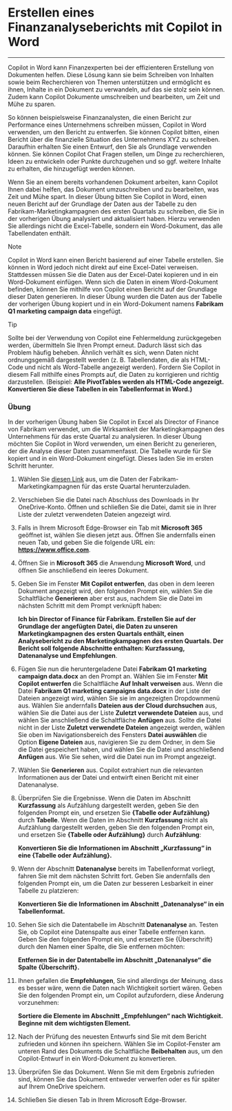 # Erstellen eines Finanzanalyseberichts mit Copilot in Word
---
Copilot in Word kann Finanzexperten bei der effizienteren Erstellung von Dokumenten helfen. Diese Lösung kann sie beim Schreiben von Inhalten sowie beim Recherchieren von Themen unterstützen und ermöglicht es ihnen, Inhalte in ein Dokument zu verwandeln, auf das sie stolz sein können. Zudem kann Copilot Dokumente umschreiben und bearbeiten, um Zeit und Mühe zu sparen.

So können beispielsweise Finanzanalysten, die einen Bericht zur Performance eines Unternehmens schreiben müssen, Copilot in Word verwenden, um den Bericht zu entwerfen. Sie können Copilot bitten, einen Bericht über die finanzielle Situation des Unternehmens XYZ zu schreiben. Daraufhin erhalten Sie einen Entwurf, den Sie als Grundlage verwenden können. Sie können Copilot Chat Fragen stellen, um Dinge zu recherchieren, Ideen zu entwickeln oder Punkte durchzugehen und so ggf. weitere Inhalte zu erhalten, die hinzugefügt werden können.

Wenn Sie an einem bereits vorhandenen Dokument arbeiten, kann Copilot Ihnen dabei helfen, das Dokument umzuschreiben und zu bearbeiten, was Zeit und Mühe spart. In dieser Übung bitten Sie Copilot in Word, einen neuen Bericht auf der Grundlage der Daten aus der Tabelle zu den Fabrikam-Marketingkampagnen des ersten Quartals zu schreiben, die Sie in der vorherigen Übung analysiert und aktualisiert haben. Hierzu verwenden Sie allerdings nicht die Excel-Tabelle, sondern ein Word-Dokument, das alle Tabellendaten enthält.

> [!NOTE]
> Copilot in Word kann einen Bericht basierend auf einer Tabelle erstellen. Sie können in Word jedoch nicht direkt auf eine Excel-Datei verweisen. Stattdessen müssen Sie die Daten aus der Excel-Datei kopieren und in ein Word-Dokument einfügen. Wenn sich die Daten in einem Word-Dokument befinden, können Sie mithilfe von Copilot einen Bericht auf der Grundlage dieser Daten generieren. In dieser Übung wurden die Daten aus der Tabelle der vorherigen Übung kopiert und in ein Word-Dokument namens **Fabrikam Q1 marketing campaign data** eingefügt.

> [!TIP]
> Sollte bei der Verwendung von Copilot eine Fehlermeldung zurückgegeben werden, übermitteln Sie Ihren Prompt erneut. Dadurch lässt sich das Problem häufig beheben. Ähnlich verhält es sich, wenn Daten nicht ordnungsgemäß dargestellt werden (z. B. Tabellendaten, die als HTML-Code und nicht als Word-Tabelle angezeigt werden). Fordern Sie Copilot in diesem Fall mithilfe eines Prompts auf, die Daten zu korrigieren und richtig darzustellen. (Beispiel: **Alle PivotTables werden als HTML-Code angezeigt. Konvertieren Sie diese Tabellen in ein Tabellenformat in Word.)**

### Übung

In der vorherigen Übung haben Sie Copilot in Excel als Director of Finance von Fabrikam verwendet, um die Wirksamkeit der Marketingkampagnen des Unternehmens für das erste Quartal zu analysieren. In dieser Übung möchten Sie Copilot in Word verwenden, um einen Bericht zu generieren, der die Analyse dieser Daten zusammenfasst. Die Tabelle wurde für Sie kopiert und in ein Word-Dokument eingefügt. Dieses laden Sie im ersten Schritt herunter.

1.  Wählen Sie [diesen Link](https://edxinteractivepage.blob.core.windows.net/ms-4004/Fabrikam%20Q1%20marketing%20campaign%20data.docx) aus, um die Daten der Fabrikam-Marketingkampagnen für das erste Quartal herunterzuladen.
2.  Verschieben Sie die Datei nach Abschluss des Downloads in Ihr OneDrive-Konto. Öffnen und schließen Sie die Datei, damit sie in Ihrer Liste der zuletzt verwendeten Dateien angezeigt wird.
3.  Falls in Ihrem Microsoft Edge-Browser ein Tab mit **Microsoft 365** geöffnet ist, wählen Sie diesen jetzt aus. Öffnen Sie andernfalls einen neuen Tab, und geben Sie die folgende URL ein: **https://www.office.com**.
4.  Öffnen Sie in **Microsoft 365** die Anwendung **Microsoft Word**, und öffnen Sie anschließend ein leeres Dokument.
5.  Geben Sie im Fenster **Mit Copilot entwerfen**, das oben in dem leeren Dokument angezeigt wird, den folgenden Prompt ein, wählen Sie die Schaltfläche **Generieren** aber erst aus, nachdem Sie die Datei im nächsten Schritt mit dem Prompt verknüpft haben:
    
    **Ich bin Director of Finance für Fabrikam. Erstellen Sie auf der Grundlage der angefügten Datei, die Daten zu unseren Marketingkampagnen des ersten Quartals enthält, einen Analysebericht zu den Marketingkampagnen des ersten Quartals. Der Bericht soll folgende Abschnitte enthalten: Kurzfassung, Datenanalyse und Empfehlungen**.
6.  Fügen Sie nun die heruntergeladene Datei **Fabrikam Q1 marketing campaign data.docx** an den Prompt an. Wählen Sie im Fenster **Mit Copilot entwerfen** die Schaltfläche **Auf Inhalt verweisen** aus. Wenn die Datei **Fabrikam Q1 marketing campaigns data.docx** in der Liste der Dateien angezeigt wird, wählen Sie sie im angezeigten Dropdownmenü aus. Wählen Sie andernfalls **Dateien aus der Cloud durchsuchen** aus, wählen Sie die Datei aus der Liste **Zuletzt verwendete Dateien** aus, und wählen Sie anschließend die Schaltfläche **Anfügen** aus. Sollte die Datei nicht in der Liste **Zuletzt verwendete Dateien** angezeigt werden, wählen Sie oben im Navigationsbereich des Fensters **Datei auswählen** die Option **Eigene Dateien** aus, navigieren Sie zu dem Ordner, in dem Sie die Datei gespeichert haben, und wählen Sie die Datei und anschließend **Anfügen** aus. Wie Sie sehen, wird die Datei nun im Prompt angezeigt.
7.  Wählen Sie **Generieren** aus. Copilot extrahiert nun die relevanten Informationen aus der Datei und entwirft einen Bericht mit einer Datenanalyse.
8.  Überprüfen Sie die Ergebnisse. Wenn die Daten im Abschnitt **Kurzfassung** als Aufzählung dargestellt werden, geben Sie den folgenden Prompt ein, und ersetzen Sie **\{Tabelle oder Aufzählung\}** durch **Tabelle**. Wenn die Daten im Abschnitt **Kurzfassung** nicht als Aufzählung dargestellt werden, geben Sie den folgenden Prompt ein, und ersetzen Sie **\{Tabelle oder Aufzählung\}** durch **Aufzählung**:
    
    **Konvertieren Sie die Informationen im Abschnitt „Kurzfassung“ in eine \{Tabelle oder Aufzählung\}.**
9.  Wenn der Abschnitt **Datenanalyse** bereits im Tabellenformat vorliegt, fahren Sie mit dem nächsten Schritt fort. Geben Sie andernfalls den folgenden Prompt ein, um die Daten zur besseren Lesbarkeit in einer Tabelle zu platzieren:
    
    **Konvertieren Sie die Informationen im Abschnitt „Datenanalyse“ in ein Tabellenformat.**
10. Sehen Sie sich die Datentabelle im Abschnitt **Datenanalyse** an. Testen Sie, ob Copilot eine Datenspalte aus einer Tabelle entfernen kann. Geben Sie den folgenden Prompt ein, und ersetzen Sie \{Überschrift\} durch den Namen einer Spalte, die Sie entfernen möchten:
    
    **Entfernen Sie in der Datentabelle im Abschnitt „Datenanalyse“ die Spalte \{Überschrift\}.**
11. Ihnen gefallen die **Empfehlungen**, Sie sind allerdings der Meinung, dass es besser wäre, wenn die Daten nach Wichtigkeit sortiert wären. Geben Sie den folgenden Prompt ein, um Copilot aufzufordern, diese Änderung vorzunehmen:
    
    **Sortiere die Elemente im Abschnitt „Empfehlungen“ nach Wichtigkeit. Beginne mit dem wichtigsten Element.**
12. Nach der Prüfung des neuesten Entwurfs sind Sie mit dem Bericht zufrieden und können ihn speichern. Wählen Sie im Copilot-Fenster am unteren Rand des Dokuments die Schaltfläche **Beibehalten** aus, um den Copilot-Entwurf in ein Word-Dokument zu konvertieren.
13. Überprüfen Sie das Dokument. Wenn Sie mit dem Ergebnis zufrieden sind, können Sie das Dokument entweder verwerfen oder es für später auf Ihrem OneDrive speichern.
14. Schließen Sie diesen Tab in Ihrem Microsoft Edge-Browser.
